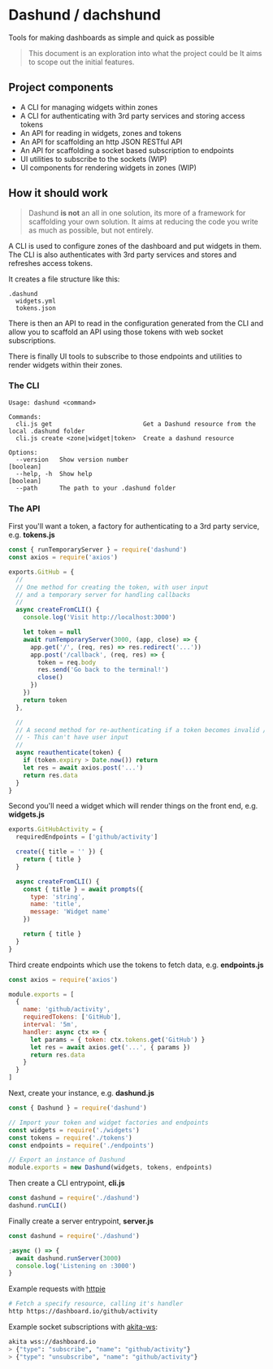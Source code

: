 # Dashund / dachshund

Tools for making dashboards as simple and quick as possible

> This document is an exploration into what the project could be
> It aims to scope out the initial features.

## Project components

- A CLI for managing widgets within zones
- A CLI for authenticating with 3rd party services and storing access tokens
- An API for reading in widgets, zones and tokens
- An API for scaffolding an http JSON RESTful API
- An API for scaffolding a socket based subscription to endpoints
- UI utilities to subscribe to the sockets (WIP)
- UI components for rendering widgets in zones (WIP)

## How it should work

> Dashund **is not** an all in one solution, its more of a framework for scaffolding your own solution.
> It aims at reducing the code you write as much as possible, but not entirely.

A CLI is used to configure zones of the dashboard and put widgets in them.
The CLI is also authenticates with 3rd party services and stores and refreshes access tokens.

It creates a file structure like this:

```
.dashund
  widgets.yml
  tokens.json
```

There is then an API to read in the configuration generated from the CLI
and allow you to scaffold an API using those tokens with web socket subscriptions.

There is finally UI tools to subscribe to those endpoints
and utilities to render widgets within their zones.

### The CLI

```
Usage: dashund <command>

Commands:
  cli.js get                         Get a Dashund resource from the local .dashund folder
  cli.js create <zone|widget|token>  Create a dashund resource

Options:
  --version   Show version number                                      [boolean]
  --help, -h  Show help                                                [boolean]
  --path      The path to your .dashund folder

```

### The API

First you'll want a token, a factory for authenticating to a 3rd party service,
e.g. **tokens.js**

```js
const { runTemporaryServer } = require('dashund')
const axios = require('axios')

exports.GitHub = {
  //
  // One method for creating the token, with user input
  // and a temporary server for handling callbacks
  //
  async createFromCLI() {
    console.log('Visit http://localhost:3000')

    let token = null
    await runTemporaryServer(3000, (app, close) => {
      app.get('/', (req, res) => res.redirect('...'))
      app.post('/callback', (req, res) => {
        token = req.body
        res.send('Go back to the terminal!')
        close()
      })
    })
    return token
  },

  //
  // A second method for re-authenticating if a token becomes invalid / expires
  // - This can't have user input
  //
  async reauthenticate(token) {
    if (token.expiry > Date.now()) return
    let res = await axios.post('...')
    return res.data
  }
}
```

Second you'll need a widget which will render things on the front end,
e.g. **widgets.js**

```js
exports.GitHubActivity = {
  requiredEndpoints = ['github/activity']

  create({ title = '' }) {
    return { title }
  }

  async createFromCLI() {
    const { title } = await prompts({
      type: 'string',
      name: 'title',
      message: 'Widget name'
    })

    return { title }
  }
}
```

Third create endpoints which use the tokens to fetch data,
e.g. **endpoints.js**

```js
const axios = require('axios')

module.exports = [
  {
    name: 'github/activity',
    requiredTokens: ['GitHub'],
    interval: '5m',
    handler: async ctx => {
      let params = { token: ctx.tokens.get('GitHub') }
      let res = await axios.get('...', { params })
      return res.data
    }
  }
]
```

Next, create your instance, e.g. **dashund.js**

```js
const { Dashund } = require('dashund')

// Import your token and widget factories and endpoints
const widgets = require('./widgets')
const tokens = require('./tokens')
const endpoints = require('./endpoints')

// Export an instance of Dashund
module.exports = new Dashund(widgets, tokens, endpoints)
```

Then create a CLI entrypoint, **cli.js**

```js
const dashund = require('./dashund')
dashund.runCLI()
```

Finally create a server entrypoint, **server.js**

```js
const dashund = require('./dashund')

;async () => {
  await dashund.runServer(3000)
  console.log('Listening on :3000')
}
```

Example requests with [httpie](https://httpie.org/)

```bash
# Fetch a specify resource, calling it's handler
http https://dashboard.io/github/activity
```

Example socket subscriptions with [akita-ws](https://github.com/robb-j/akita):

```bash
akita wss://dashboard.io
> {"type": "subscribe", "name": "github/activity"}
> {"type": "unsubscribe", "name": "github/activity"}
```
